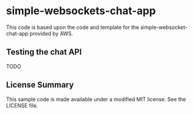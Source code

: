 # simple-websockets-chat-app

This code is based upon the code and template for the simple-websocket-chat-app provided by AWS.  


## Testing the chat API

TODO

## License Summary

This sample code is made available under a modified MIT license. See the LICENSE file.
